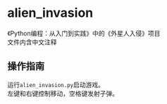 # alien_invasion
《Python编程：从入门到实践》中的《外星人入侵》项目  
文件内含中文注释
## 操作指南
运行```alien_invasion.py```启动游戏。  
左键和右键控制移动，空格键发射子弹。  
